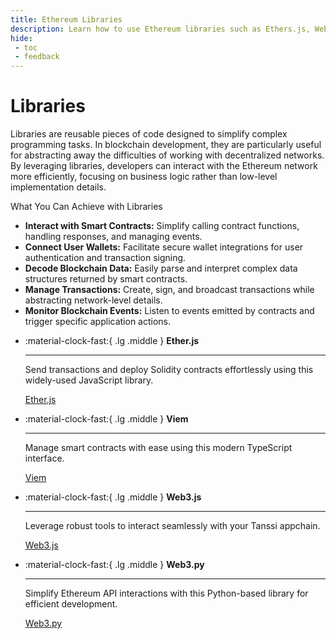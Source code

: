 ```yaml
---
title: Ethereum Libraries
description: Learn how to use Ethereum libraries such as Ethers.js, Web3.js, or Web3.py to send transactions or deploy contracts on your Tanssi EVM appchain.
hide:
 - toc
 - feedback
---
```


# Libraries

Libraries are reusable pieces of code designed to simplify complex programming tasks. In blockchain development, they are particularly useful for abstracting away the difficulties of working with decentralized networks. By leveraging libraries, developers can interact with the Ethereum network more efficiently, focusing on business logic rather than low-level implementation details.

What You Can Achieve with Libraries

- **Interact with Smart Contracts:** Simplify calling contract functions, handling responses, and managing events.
- **Connect User Wallets:** Facilitate secure wallet integrations for user authentication and transaction signing.
- **Decode Blockchain Data:** Easily parse and interpret complex data structures returned by smart contracts.
- **Manage Transactions:** Create, sign, and broadcast transactions while abstracting network-level details.
- **Monitor Blockchain Events:** Listen to events emitted by contracts and trigger specific application actions.

<div class="grid cards" markdown>

-   :material-clock-fast:{ .lg .middle } __Ether.js__

    ---
    
    Send transactions and deploy Solidity contracts effortlessly using this widely-used JavaScript library.
    
    [Ether.js](ethersjs.md)

-   :material-clock-fast:{ .lg .middle } __Viem__

    ---
    
    Manage smart contracts with ease using this modern TypeScript interface.
    
    [Viem](viem.md)

-   :material-clock-fast:{ .lg .middle } __Web3.js__

    ---
    
    Leverage robust tools to interact seamlessly with your Tanssi appchain.
    
    [Web3.js](web3js.md)

-   :material-clock-fast:{ .lg .middle } __Web3.py__

    ---
    
    Simplify Ethereum API interactions with this Python-based library for efficient development.
    
    [Web3.py](web3py.md)

</div>